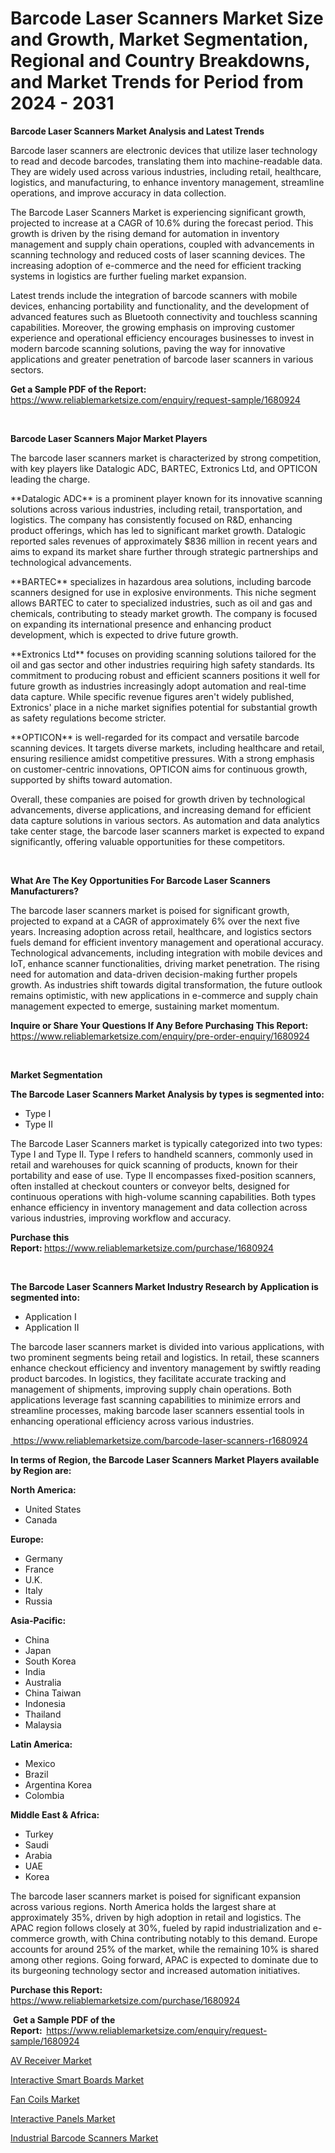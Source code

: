 <p><h1>Barcode Laser Scanners Market Size and Growth, Market Segmentation, Regional and Country Breakdowns, and Market Trends for Period from 2024 -  2031</h1></p><p><strong>Barcode Laser Scanners Market Analysis and Latest Trends</strong></p>
<p><p>Barcode laser scanners are electronic devices that utilize laser technology to read and decode barcodes, translating them into machine-readable data. They are widely used across various industries, including retail, healthcare, logistics, and manufacturing, to enhance inventory management, streamline operations, and improve accuracy in data collection.</p><p>The Barcode Laser Scanners Market is experiencing significant growth, projected to increase at a CAGR of 10.6% during the forecast period. This growth is driven by the rising demand for automation in inventory management and supply chain operations, coupled with advancements in scanning technology and reduced costs of laser scanning devices. The increasing adoption of e-commerce and the need for efficient tracking systems in logistics are further fueling market expansion.</p><p>Latest trends include the integration of barcode scanners with mobile devices, enhancing portability and functionality, and the development of advanced features such as Bluetooth connectivity and touchless scanning capabilities. Moreover, the growing emphasis on improving customer experience and operational efficiency encourages businesses to invest in modern barcode scanning solutions, paving the way for innovative applications and greater penetration of barcode laser scanners in various sectors.</p></p>
<p><strong>Get a Sample PDF of the Report:&nbsp;</strong> <a href="https://www.reliablemarketsize.com/enquiry/request-sample/1680924?utm_campaign=1167&utm_medium=2&utm_source=Github&utm_content=ia&utm_term=04102024&utm_id=barcode-laser-scanners">https://www.reliablemarketsize.com/enquiry/request-sample/1680924</a></p>
<p>&nbsp;</p>
<p><strong>Barcode Laser Scanners Major Market Players</strong></p>
<p><p>The barcode laser scanners market is characterized by strong competition, with key players like Datalogic ADC, BARTEC, Extronics Ltd, and OPTICON leading the charge. </p><p>**Datalogic ADC** is a prominent player known for its innovative scanning solutions across various industries, including retail, transportation, and logistics. The company has consistently focused on R&D, enhancing product offerings, which has led to significant market growth. Datalogic reported sales revenues of approximately $836 million in recent years and aims to expand its market share further through strategic partnerships and technological advancements.</p><p>**BARTEC** specializes in hazardous area solutions, including barcode scanners designed for use in explosive environments. This niche segment allows BARTEC to cater to specialized industries, such as oil and gas and chemicals, contributing to steady market growth. The company is focused on expanding its international presence and enhancing product development, which is expected to drive future growth.</p><p>**Extronics Ltd** focuses on providing scanning solutions tailored for the oil and gas sector and other industries requiring high safety standards. Its commitment to producing robust and efficient scanners positions it well for future growth as industries increasingly adopt automation and real-time data capture. While specific revenue figures aren't widely published, Extronics' place in a niche market signifies potential for substantial growth as safety regulations become stricter.</p><p>**OPTICON** is well-regarded for its compact and versatile barcode scanning devices. It targets diverse markets, including healthcare and retail, ensuring resilience amidst competitive pressures. With a strong emphasis on customer-centric innovations, OPTICON aims for continuous growth, supported by shifts toward automation.</p><p>Overall, these companies are poised for growth driven by technological advancements, diverse applications, and increasing demand for efficient data capture solutions in various sectors. As automation and data analytics take center stage, the barcode laser scanners market is expected to expand significantly, offering valuable opportunities for these competitors.</p></p>
<p>&nbsp;</p>
<p><strong>What Are The Key Opportunities For Barcode Laser Scanners Manufacturers?</strong></p>
<p><p>The barcode laser scanners market is poised for significant growth, projected to expand at a CAGR of approximately 6% over the next five years. Increasing adoption across retail, healthcare, and logistics sectors fuels demand for efficient inventory management and operational accuracy. Technological advancements, including integration with mobile devices and IoT, enhance scanner functionalities, driving market penetration. The rising need for automation and data-driven decision-making further propels growth. As industries shift towards digital transformation, the future outlook remains optimistic, with new applications in e-commerce and supply chain management expected to emerge, sustaining market momentum.</p></p>
<p><strong>Inquire or Share Your Questions If Any Before Purchasing This Report:</strong> <a href="https://www.reliablemarketsize.com/enquiry/pre-order-enquiry/1680924?utm_campaign=1167&utm_medium=2&utm_source=Github&utm_content=ia&utm_term=04102024&utm_id=barcode-laser-scanners">https://www.reliablemarketsize.com/enquiry/pre-order-enquiry/1680924</a></p>
<p>&nbsp;</p>
<p><strong>Market Segmentation</strong></p>
<p><strong>The Barcode Laser Scanners Market Analysis by types is segmented into:</strong></p>
<p><ul><li>Type I</li><li>Type II</li></ul></p>
<p><p>The Barcode Laser Scanners market is typically categorized into two types: Type I and Type II. Type I refers to handheld scanners, commonly used in retail and warehouses for quick scanning of products, known for their portability and ease of use. Type II encompasses fixed-position scanners, often installed at checkout counters or conveyor belts, designed for continuous operations with high-volume scanning capabilities. Both types enhance efficiency in inventory management and data collection across various industries, improving workflow and accuracy.</p></p>
<p><strong>Purchase this Report:&nbsp;</strong><a href="https://www.reliablemarketsize.com/purchase/1680924?utm_campaign=1167&utm_medium=2&utm_source=Github&utm_content=ia&utm_term=04102024&utm_id=barcode-laser-scanners">https://www.reliablemarketsize.com/purchase/1680924</a></p>
<p>&nbsp;</p>
<p><strong>The Barcode Laser Scanners Market Industry Research by Application is segmented into:</strong></p>
<p><ul><li>Application I</li><li>Application II</li></ul></p>
<p><p>The barcode laser scanners market is divided into various applications, with two prominent segments being retail and logistics. In retail, these scanners enhance checkout efficiency and inventory management by swiftly reading product barcodes. In logistics, they facilitate accurate tracking and management of shipments, improving supply chain operations. Both applications leverage fast scanning capabilities to minimize errors and streamline processes, making barcode laser scanners essential tools in enhancing operational efficiency across various industries.</p></p>
<p><a href="https://www.reliablemarketsize.com/barcode-laser-scanners-r1680924?utm_campaign=1167&utm_medium=2&utm_source=Github&utm_content=ia&utm_term=04102024&utm_id=barcode-laser-scanners">&nbsp;https://www.reliablemarketsize.com/barcode-laser-scanners-r1680924</a></p>
<p><strong>In terms of Region, the Barcode Laser Scanners Market Players available by Region are:</strong></p>
<p>
    <p> <strong> North America: </strong>
        <ul>
            <li>United States</li>
            <li>Canada</li>
        </ul>
        </p> 
    <p> <strong> Europe: </strong>
        <ul>
            <li>Germany</li>
            <li>France</li>
            <li>U.K.</li>
            <li>Italy</li>
            <li>Russia</li>
        </ul>
        </p> 
    <p> <strong> Asia-Pacific: </strong>
        <ul>
            <li>China</li>
            <li>Japan</li>
            <li>South Korea</li>
            <li>India</li>
            <li>Australia</li>
            <li>China Taiwan</li>
            <li>Indonesia</li>
            <li>Thailand</li>
            <li>Malaysia</li>
        </ul>
        </p> 
    <p> <strong> Latin America: </strong>
        <ul>
            <li>Mexico</li>
            <li>Brazil</li>
            <li>Argentina Korea</li>
            <li>Colombia</li>
        </ul>
        </p> 
    <p> <strong> Middle East & Africa: </strong>
        <ul>
            <li>Turkey</li>
            <li>Saudi</li>
            <li>Arabia</li>
            <li>UAE</li>
            <li>Korea</li>
        </ul>
    </p>
    </p>
<p><p>The barcode laser scanners market is poised for significant expansion across various regions. North America holds the largest share at approximately 35%, driven by high adoption in retail and logistics. The APAC region follows closely at 30%, fueled by rapid industrialization and e-commerce growth, with China contributing notably to this demand. Europe accounts for around 25% of the market, while the remaining 10% is shared among other regions. Going forward, APAC is expected to dominate due to its burgeoning technology sector and increased automation initiatives.</p></p>
<p><strong>Purchase this Report: </strong><a href="https://www.reliablemarketsize.com/purchase/1680924?utm_campaign=1167&utm_medium=2&utm_source=Github&utm_content=ia&utm_term=04102024&utm_id=barcode-laser-scanners">https://www.reliablemarketsize.com/purchase/1680924</a></p>
<p>&nbsp;<strong>Get a Sample PDF of the Report:&nbsp;&nbsp;</strong><a href="https://www.reliablemarketsize.com/enquiry/request-sample/1680924?utm_campaign=1167&utm_medium=2&utm_source=Github&utm_content=ia&utm_term=04102024&utm_id=barcode-laser-scanners">https://www.reliablemarketsize.com/enquiry/request-sample/1680924</a></p>
<p><strong></strong></p>
<p><p><a href="https://www.linkedin.com/pulse/investment-opportunities-av-receiver-sector-risk-analysis-7t54c?utm_campaign=1167&utm_medium=2&utm_source=Github&utm_content=ia&utm_term=04102024&utm_id=barcode-laser-scanners">AV Receiver Market</a></p><p><a href="https://www.linkedin.com/pulse/interactive-smart-boards-market-segmentation-in-depth-analysis-y7zle?utm_campaign=1167&utm_medium=2&utm_source=Github&utm_content=ia&utm_term=04102024&utm_id=barcode-laser-scanners">Interactive Smart Boards Market</a></p><p><a href="https://www.linkedin.com/pulse/global-fan-coils-market-trends-innovations-forward-looking-analysis-ukqdc?utm_campaign=1167&utm_medium=2&utm_source=Github&utm_content=ia&utm_term=04102024&utm_id=barcode-laser-scanners">Fan Coils Market</a></p><p><a href="https://www.linkedin.com/pulse/interactive-panels-market-revolution-size-share-emerging-xzvge?utm_campaign=1167&utm_medium=2&utm_source=Github&utm_content=ia&utm_term=04102024&utm_id=barcode-laser-scanners">Interactive Panels Market</a></p><p><a href="https://github.com/mabutironaldo/Market-Research-Report-List-6/blob/main/industrial-barcode-scanners-market.md?utm_campaign=1167&utm_medium=2&utm_source=Github&utm_content=ia&utm_term=04102024&utm_id=barcode-laser-scanners">Industrial Barcode Scanners Market</a></p></p>